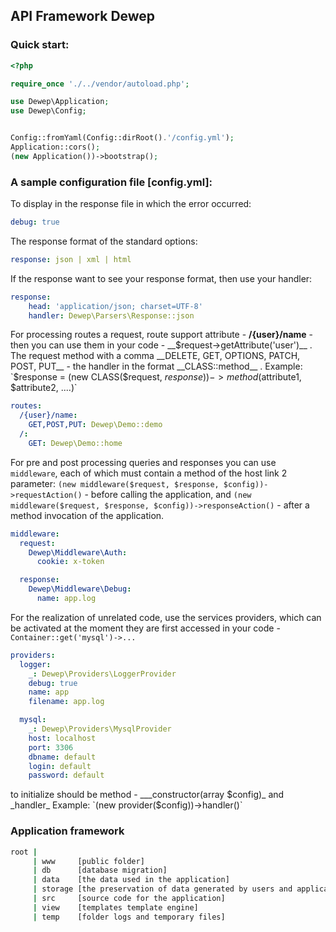 ## API Framework Dewep

### Quick start:
```php
<?php

require_once './../vendor/autoload.php';

use Dewep\Application;
use Dewep\Config;


Config::fromYaml(Config::dirRoot().'/config.yml');
Application::cors();
(new Application())->bootstrap();
```

### A sample configuration file [config.yml]:
To display in the response file in which the error occurred: 
```yaml
debug: true
```


The response format of the standard options:
```yaml
response: json | xml | html
```
If the response want to see your response format, then use your handler:
```yaml
response:
    head: 'application/json; charset=UTF-8'
    handler: Dewep\Parsers\Response::json
```
For processing routes a request, route support attribute - __/{user}/name__ - then you can use 
them in your code - __$request->getAttribute('user')__ . The request method with a comma
 __DELETE, GET, OPTIONS, PATCH, POST, PUT__ - the handler in the format __CLASS::method__ . Example: `$response = (new CLASS($request, $response))->method($attribute1, $attribute2, ....)` 

```yaml
routes:
  /{user}/name:
    GET,POST,PUT: Dewep\Demo::demo
  /:
    GET: Dewep\Demo::home
```
For pre and post processing queries and responses you can use `middleware`, 
each of which must contain a method of the host link 2 parameter: 
`(new middleware($request, $response, $config))->requestAction()` - before calling the application, and
`(new middleware($request, $response, $config))->responseAction()` - after a method invocation of the application.
```yaml
middleware:
  request:
    Dewep\Middleware\Auth:
      cookie: x-token

  response:
    Dewep\Middleware\Debug:
      name: app.log
```

For the realization of unrelated code, use the services providers, 
which can be activated at the moment they are first accessed in your code - `Container::get('mysql')->...`
```yaml
providers:
  logger:
    _: Dewep\Providers\LoggerProvider
    debug: true
    name: app
    filename: app.log

  mysql:
    _: Dewep\Providers\MysqlProvider
    host: localhost
    port: 3306
    dbname: default
    login: default
    password: default
```
to initialize should be method - ___constructor(array $config)_ and _handler_
Example: `(new provider($config))->handler()`
### Application framework

```bash
root |
     | www     [public folder]
     | db      [database migration]
     | data    [the data used in the application]
     | storage [the preservation of data generated by users and application]
     | src     [source code for the application]
     | view    [templates template engine]
     | temp    [folder logs and temporary files]
```

